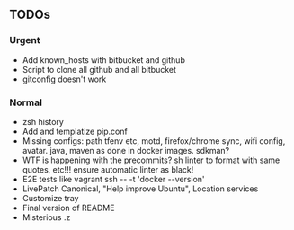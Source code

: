 ## TODOs

### Urgent
- Add known_hosts with bitbucket and github
- Script to clone all github and all bitbucket
- gitconfig doesn't work

### Normal
- zsh history
- Add and templatize pip.conf
- Missing configs: path tfenv etc, motd, firefox/chrome sync, wifi config, avatar. java, maven as done in docker images. sdkman?
- WTF is happening with the precommits? sh linter to format with same quotes, etc!!! ensure automatic linter as black!
- E2E tests like vagrant ssh -- -t 'docker --version'
- LivePatch Canonical, "Help improve Ubuntu", Location services
- Customize tray
- Final version of README
- Misterious .z
